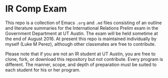 # IR Comp Exam

This repo is a collection of Emacs `.org` and `.md` files consisting of an outline and literature summaries for the International Relations Prelim exam in the Government Department at UT Austin. The exam will be held sometime at the end of August 2016. At present this repo is maintained individually by myself (Luke M Perez), although other classmates are free to contribute. 

Please note that if you are not an IR student at UT Austin, you are free to clone, fork, or download this repository but not contribute. Every program is different. The manner, scope, and depth of preparation must be suited to each student for his or her program. 
